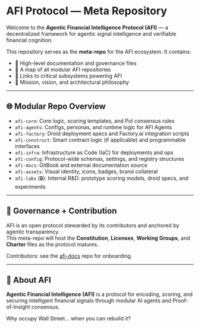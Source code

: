 # AFI Protocol — Meta Repository

Welcome to the **Agentic Financial Intelligence Protocol (AFI)** — a decentralized framework for agentic signal intelligence and verifiable financial cognition.

This repository serves as the **meta-repo** for the AFI ecosystem. It contains:

- 📘 High-level documentation and governance files
- 🧭 A map of all modular AFI repositories
- 🔗 Links to critical subsystems powering AFI
- 🧠 Mission, vision, and architectural philosophy

---

## 🌐 Modular Repo Overview

- `afi-core`: Core logic, scoring templates, and PoI consensus rules  
- `afi-agents`: Configs, personas, and runtime logic for AFI Agents  
- `afi-factory`: Droid deployment specs and Factory.ai integration scripts  
- `afi-construct`: Smart contract logic (if applicable) and programmable interfaces  
- `afi-infra`: Infrastructure as Code (IaC) for deployments and ops  
- `afi-config`: Protocol-wide schemas, settings, and registry structures  
- `afi-docs`: GitBook and external documentation source  
- `afi-assets`: Visual identity, icons, badges, brand collateral  
- `afi-labs` (🔒): Internal R&D: prototype scoring models, droid specs, and experiments

---

## 🧭 Governance + Contribution

AFI is an open protocol stewarded by its contributors and anchored by agentic transparency.  
This meta-repo will host the **Constitution**, **Licenses**, **Working Groups**, and **Charter** files as the protocol matures.

Contributors: see the [afi-docs](https://github.com/AFI-Protocol/afi-docs) repo for onboarding.

---

## 🧠 About AFI

**Agentic Financial Intelligence (AFI)** is a protocol for encoding, scoring, and securing intelligent financial signals through modular AI agents and Proof-of-Insight consensus.

Why occupy Wall Street... when you can rebuild it?
